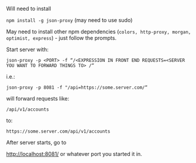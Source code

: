 Will need to install

`npm install -g json-proxy` (may need to use sudo)

May need to install other npm dependencies (`colors, http-proxy, morgan, optimist, express`) - just follow the prompts.

Start server with:

`json-proxy -p <PORT> -f “/<EXPRESSION IN FRONT END REQUESTS=<SERVER YOU WANT TO FORWARD THINGS TO> /“`

i.e.:

`json-proxy -p 8081 -f "/api=https://some.server.com/“`

will forward requests like:

`/api/v1/accounts`

to:

`https://some.server.com/api/v1/accounts`

After server starts, go to

[http://localhost:8081/](http://localhost:8081/) or whatever port you started it in.

